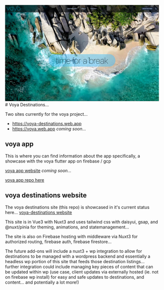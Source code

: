<img src='./project/screenshot.jpg' alt='voya' />
# Voya Destinations... 

Two sites currently for the voya project...

-   https://voya-destinations.web.app
-   https://voya.web.app *coming soon...*

## voya app

This is where you can find information about the app specifically, a showcase with the voya flutter app on firebase / gcp

[voya app website](https://voya.web.app/) *coming soon...*

[voya app repo here](https://github.com/caicodes/voya)

## voya destinations website

The voya destinations site (this repo) is showcased in it's current status here... [voya-destinations website](https://voya-destinations.web.app/)

This site is in Vue3 with Nuxt3 and uses tailwind css with daisyui, gsap, and @nuxt/pinia for theming, animations, and statemanagement...

The site is also on Firebase hosting with middleware via Nuxt3 for authorized routing, firebase auth, firebase firestore...

The future add-ons will include a nuxt3 + wp integration to allow for destinations to be managed with a wordpress backend and essentially a headless wp portion of this site that feeds those destination listings... further integration could include managing key pieces of content that can be updated within wp (use case, client updates via externally hosted (ie. not on firebase wp install) for easy and safe updates to destinations, and content... and potentially a lot more!)


